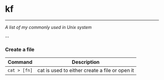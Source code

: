 # kf


___
 
_A list of my commonly used in Unix system_
 
--
 
### Create a file
 
| Command | Description |
| ------- | ----------- |
| `cat > [fn]` | cat is used to either create a file or open it |

 

